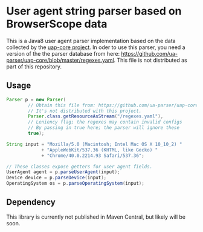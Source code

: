 # User agent string parser based on BrowserScope data
This is a Java8 user agent parser implementation based on the data collected by the [uap-core project](https://github.com/ua-parser/uap-core). In oder to use this parser, you need a version of the the parser database from here: https://github.com/ua-parser/uap-core/blob/master/regexes.yaml. This file is not distributed as part of this repository.

## Usage

```java
Parser p = new Parser(
        // Obtain this file from: https://github.com/ua-parser/uap-core/blob/master/regexes.yaml
        // It's not distributed with this project.
        Parser.class.getResourceAsStream("/regexes.yaml"),
        // Leniency flag; the regexes may contain invalid configs
        // By passing in true here; the parser will ignore these
        true);

String input = "Mozilla/5.0 (Macintosh; Intel Mac OS X 10_10_2) "
             + "AppleWebKit/537.36 (KHTML, like Gecko) "
             + "Chrome/40.0.2214.93 Safari/537.36";

// These classes expose getters for user agent fields.
UserAgent agent = p.parseUserAgent(input);
Device device = p.parseDevice(input);
OperatingSystem os = p.parseOperatingSystem(input);
```

## Dependency
This library is currently not published in Maven Central, but likely will be soon.
